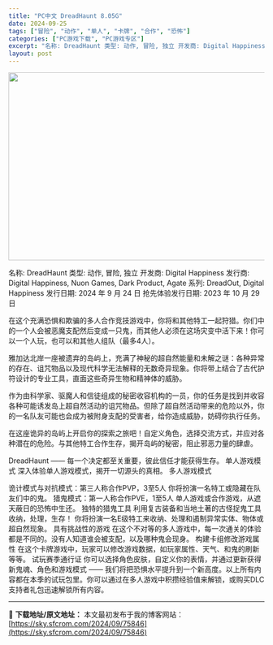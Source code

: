 ```yaml
---
title: "PC中文 DreadHaunt 8.05G"
date: 2024-09-25
tags: ["冒险", "动作", "单人", "卡牌", "合作", "恐怖"]
categories: ["PC游戏下载", "PC游戏专区"]
excerpt: "名称: DreadHaunt 类型: 动作, 冒险, 独立 开发商: Digital Happiness 发行商: Digital Happiness, Nuon Games, Dark Product, Agate 系列: DreadOut, Digital Happiness 发行日期: 202&hellip;"
layout: post
---
```


<img class="aligncenter size-full wp-image-75848" src="https://sky.sfcrom.com/wp-content/uploads/2024/09/2024092501592965.webp" alt="" width="660" height="370" />

名称: DreadHaunt
类型: 动作, 冒险, 独立
开发商: Digital Happiness
发行商: Digital Happiness, Nuon Games, Dark Product, Agate
系列: DreadOut, Digital Happiness
发行日期: 2024 年 9 月 24 日
抢先体验发行日期: 2023 年 10 月 29 日

在这个充满恐惧和欺骗的多人合作竞技游戏中，你将和其他特工一起狩猎。你们中的一个人会被恶魔支配然后变成一只鬼，而其他人必须在这场灾变中活下来！你可以一个人玩，也可以和其他人组队（最多4人）。

雅加达北岸一座被遗弃的岛屿上，充满了神秘的超自然能量和未解之谜：各种异常的存在、诅咒物品以及现代科学无法解释的无数奇异现象。你将带上结合了古代护符设计的专业工具，直面这些奇异生物和精神体的威胁。

作为由科学家、驱魔人和信徒组成的秘密收容机构的一员，你的任务是找到并收容各种可能诱发岛上超自然活动的诅咒物品。但除了超自然活动带来的危险以外，你的一名队友可能也会成为被附身支配的受害者，给你造成威胁，妨碍你执行任务。

在这座诡异的岛屿上开启你的探索之旅吧！自定义角色，选择交流方式，并应对各种潜在的危险。与其他特工合作生存，揭开岛屿的秘密，阻止邪恶力量的肆虐。

DreadHaunt —— 每一个决定都至关重要，彼此信任才能获得生存。
单人游戏模式
深入体验单人游戏模式，揭开一切源头的真相。
多人游戏模式

诡计模式与对抗模式：第三人称合作PVP，3至5人
你将扮演一名特工或隐藏在队友们中的鬼。
猎鬼模式：第一人称合作PVE，1至5人
单人游戏或合作游戏，从遮天蔽日的恐怖中生还。
独特的猎鬼工具
利用复古装备和当地土著的古怪捉鬼工具
收纳，处理，生存！
你将扮演一名E级特工来收纳、处理和遏制异常实体、物体或超自然现象。
具有挑战性的游戏
在这个不对等的多人游戏中，每一次通关的体验都是不同的。没有人知道谁会被支配，以及哪种鬼会现身。
构建卡组修改游戏属性
在这个卡牌游戏中，玩家可以修改游戏数据，如玩家属性、天气、和鬼的刷新等等。
试玩赛季通行证
你可以选择角色皮肤，自定义你的表情，并通过更新获得新鬼魂、角色和游戏模式 —— 我们将把恐惧水平提升到一个新高度。以上所有内容都在本季的试玩包里。你可以通过在多人游戏中积攒经验值来解锁，或购买DLC支持者礼包迅速解锁所有内容。

---
📖 **下载地址/原文地址：** 本文最初发布于我的博客网站：[https://sky.sfcrom.com/2024/09/75846](https://sky.sfcrom.com/2024/09/75846)
